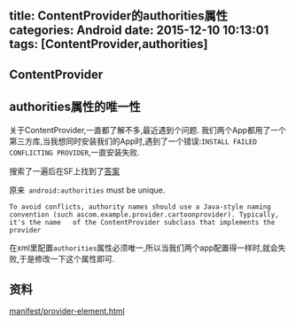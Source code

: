 title: ContentProvider的authorities属性
categories: Android
date: 2015-12-10 10:13:01
tags: [ContentProvider,authorities]
---

## ContentProvider

## authorities属性的唯一性

关于ContentProvider,一直都了解不多,最近遇到个问题.
我们两个App都用了一个第三方库,当我想同时安装我们的App时,遇到了一个错误:`INSTALL FAILED CONFLICTING PROVIDER`,一直安装失败.  

搜索了一遍后在SF上找到了[答案](http://stackoverflow.com/questions/16267785/install-shows-error-in-console-install-failed-conflicting-provider)

原来` android:authorities` must be unique.

	To avoid conflicts, authority names should use a Java-style naming convention (such ascom.example.provider.cartoonprovider). Typically, it's the name 	of the ContentProvider subclass that implements the provider


在xml里配置`authorities`属性必须唯一,所以当我们两个app配置得一样时,就会失败,于是修改一下这个属性即可.

## 资料
[manifest/provider-element.html](http://developer.android.com/intl/zh-cn/guide/topics/manifest/provider-element.html#auth)
